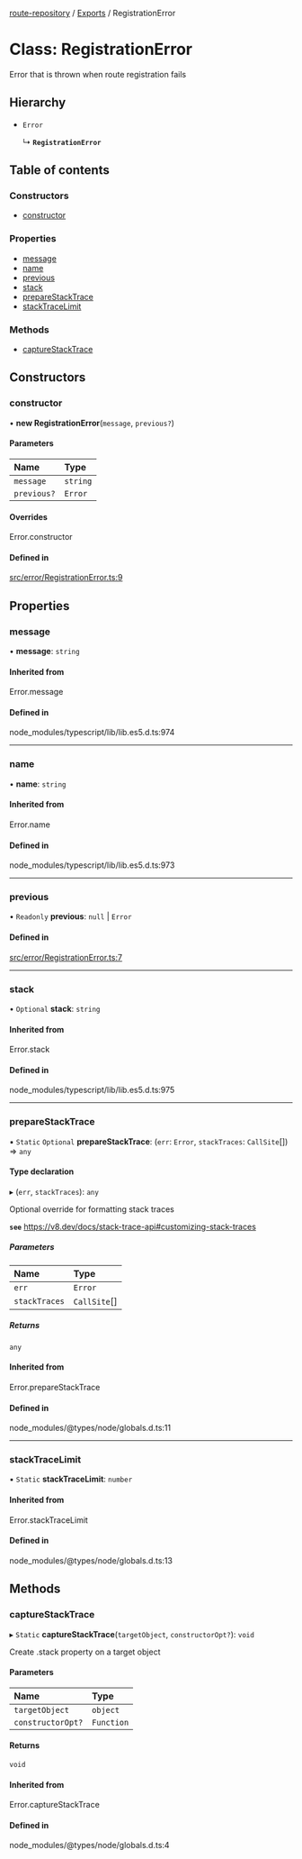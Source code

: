 [route-repository](../README.md) / [Exports](../modules.md) / RegistrationError

# Class: RegistrationError

Error that is thrown when route registration fails

## Hierarchy

- `Error`

  ↳ **`RegistrationError`**

## Table of contents

### Constructors

- [constructor](RegistrationError.md#constructor)

### Properties

- [message](RegistrationError.md#message)
- [name](RegistrationError.md#name)
- [previous](RegistrationError.md#previous)
- [stack](RegistrationError.md#stack)
- [prepareStackTrace](RegistrationError.md#preparestacktrace)
- [stackTraceLimit](RegistrationError.md#stacktracelimit)

### Methods

- [captureStackTrace](RegistrationError.md#capturestacktrace)

## Constructors

### constructor

• **new RegistrationError**(`message`, `previous?`)

#### Parameters

| Name | Type |
| :------ | :------ |
| `message` | `string` |
| `previous?` | `Error` |

#### Overrides

Error.constructor

#### Defined in

[src/error/RegistrationError.ts:9](https://github.com/nonetallt/front-to-back-router/blob/7fcdd9c/src/error/RegistrationError.ts#L9)

## Properties

### message

• **message**: `string`

#### Inherited from

Error.message

#### Defined in

node_modules/typescript/lib/lib.es5.d.ts:974

___

### name

• **name**: `string`

#### Inherited from

Error.name

#### Defined in

node_modules/typescript/lib/lib.es5.d.ts:973

___

### previous

• `Readonly` **previous**: ``null`` \| `Error`

#### Defined in

[src/error/RegistrationError.ts:7](https://github.com/nonetallt/front-to-back-router/blob/7fcdd9c/src/error/RegistrationError.ts#L7)

___

### stack

• `Optional` **stack**: `string`

#### Inherited from

Error.stack

#### Defined in

node_modules/typescript/lib/lib.es5.d.ts:975

___

### prepareStackTrace

▪ `Static` `Optional` **prepareStackTrace**: (`err`: `Error`, `stackTraces`: `CallSite`[]) => `any`

#### Type declaration

▸ (`err`, `stackTraces`): `any`

Optional override for formatting stack traces

**`see`** https://v8.dev/docs/stack-trace-api#customizing-stack-traces

##### Parameters

| Name | Type |
| :------ | :------ |
| `err` | `Error` |
| `stackTraces` | `CallSite`[] |

##### Returns

`any`

#### Inherited from

Error.prepareStackTrace

#### Defined in

node_modules/@types/node/globals.d.ts:11

___

### stackTraceLimit

▪ `Static` **stackTraceLimit**: `number`

#### Inherited from

Error.stackTraceLimit

#### Defined in

node_modules/@types/node/globals.d.ts:13

## Methods

### captureStackTrace

▸ `Static` **captureStackTrace**(`targetObject`, `constructorOpt?`): `void`

Create .stack property on a target object

#### Parameters

| Name | Type |
| :------ | :------ |
| `targetObject` | `object` |
| `constructorOpt?` | `Function` |

#### Returns

`void`

#### Inherited from

Error.captureStackTrace

#### Defined in

node_modules/@types/node/globals.d.ts:4

